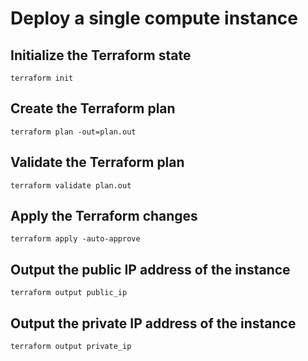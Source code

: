 # Deploy a single compute instance

## Initialize the Terraform state
`terraform init`

## Create the Terraform plan
`terraform plan -out=plan.out`

## Validate the Terraform plan
`terraform validate plan.out`

## Apply the Terraform changes
`terraform apply -auto-approve`

## Output the public IP address of the instance
`terraform output public_ip`

## Output the private IP address of the instance
`terraform output private_ip`



